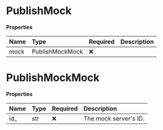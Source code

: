 # PublishMock

**Properties**

| Name | Type            | Required | Description |
| :--- | :-------------- | :------- | :---------- |
| mock | PublishMockMock | ❌       |             |

# PublishMockMock

**Properties**

| Name | Type | Required | Description           |
| :--- | :--- | :------- | :-------------------- |
| id\_ | str  | ❌       | The mock server's ID. |

<!-- This file was generated by liblab | https://liblab.com/ -->
